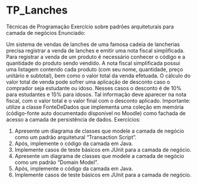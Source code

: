 # TP_Lanches

Técnicas de Programação
Exercício sobre padrões arquiteturais para camada de negócios
Enunciado:


Um sistema de vendas de lanches de uma famosa cadeia de lancherias precisa registrar a venda de lanches e emitir
uma nota fiscal simplificada.
Para registrar a venda de um produto é necessário conhecer o código e a quantidade do produto sendo vendido.
A nota fiscal simplificada possui uma listagem contendo cada produto (com seu nome, quantidade, preço unitário
e subtotal), bem como o valor total da venda efetuada.
O cálculo do valor total de venda pode sofrer uma aplicação de desconto caso o comprador seja estudante ou
idoso. Nesses casos o desconto é de 10% para estudantes e 15% para idosos. Tal informação deve aparecer na
nota fiscal, com o valor total e o valor final com o desconto aplicado.
Importante: utilize a classe FonteDeDados que implementa uma coleção em memória (código-fonte auto
documentado disponível no Moodle) como fachada de acesso a camada de persistência de dados.
Exercícios:


1) Apresente um diagrama de classes que modele a camada de negócio como um padrão arquitetural
   “Transaction Script”.
2) Após, implemente o código da camada em Java.
3) Implemente casos de teste básicos em JUnit para a camada de negócio.
4) Apresente um diagrama de classes que modele a camada de negócio como um padrão “Domain Model”.
5) Após, implemente o código da camada em Java.
6) Implemente casos de teste básicos em JUnit para a camada de negócio.

